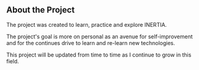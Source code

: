 ## About the Project
The project was created to learn, practice and explore INERTIA.

The project's goal is more on personal as an avenue for self-improvement and for the continues drive to learn and re-learn new technologies.

This project will be updated from time to time as I continue to grow in this field.
